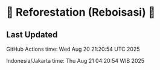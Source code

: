 
# 🌳 Reforestation (Reboisasi) 🌲

## Last Updated

GitHub Actions time: Wed Aug 20 21:20:54 UTC 2025

Indonesia/Jakarta time: Thu Aug 21 04:20:54 WIB 2025
